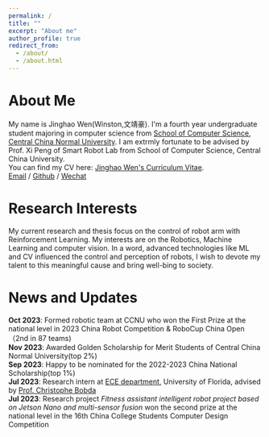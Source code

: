 ```yaml
---
permalink: /
title: ""
excerpt: "About me"
author_profile: true
redirect_from: 
  - /about/
  - /about.html
---
```


About Me
======
My name is Jinghao Wen(Winston,文靖豪). I'm a fourth year undergraduate student majoring in computer science from [School of Computer Science](https://cs.ccnu.edu.cn/), [Central China Normal University](https://www.ccnu.edu.cn/). I am extrmly fortunate to be advised by Prof. Xi Peng of Smart Robot Lab from School of Computer Science, Central China University. <br/>
You can find my CV here: [Jinghao Wen's Curriculum Vitae](../assets/CV_Jinghao_Wen.pdf). <br/>
[Email](jinghao.wen@outlook.com) / [Github](https://github.com/jinghaowen27) / [Wechat](../images/d3f807b0bebb9ecd229eb8df1f7561b.jpg)

Research Interests
======
My current research and thesis focus on the control of robot arm with Reinforcement Learning. My interests are on the Robotics, Machine Learning and computer vision. In a word, advanced technologies like ML and CV influenced the control and perception of robots, I wish to devote my talent to this meaningful cause and bring well-bing to society.

News and Updates
==
__Oct 2023__: Formed robotic team at CCNU who won the First Prize at the national level in 2023 China Robot Competition & RoboCup China Open （2nd in 87 teams)\
__Nov 2023__: Awarded Golden Scholarship for Merit Students of Central China Normal University(top 2%)\
__Sep 2023__: Happy to be nominated for the 2022-2023 China National Scholarship(top 1%)\
__Jul 2023__: Research intern at [ECE department](https://www.ece.ufl.edu/), University of Florida, advised by [Prof. Christophe Bobda](https://www.ece.ufl.edu/people/faculty/christophe-bobda/)\
__Jul 2023__: Research project *Fitness assistant intelligent robot project based on Jetson Nano and multi-sensor fusion* won the second prize at the national level in the 16th China College Students Computer Design Competition
